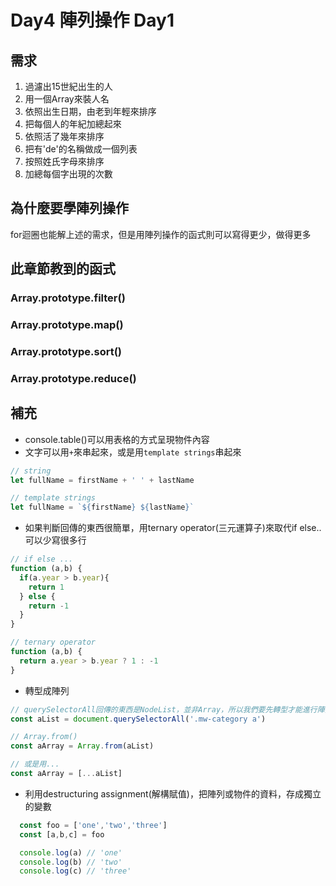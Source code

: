 # Day4 陣列操作 Day1

## 需求
1. 過濾出15世紀出生的人
2. 用一個Array來裝人名
3. 依照出生日期，由老到年輕來排序
4. 把每個人的年紀加總起來
5. 依照活了幾年來排序
6. 把有'de'的名稱做成一個列表
7. 按照姓氏字母來排序
8. 加總每個字出現的次數

## 為什麼要學陣列操作
for迴圈也能解上述的需求，但是用陣列操作的函式則可以寫得更少，做得更多

## 此章節教到的函式
### Array.prototype.filter()
### Array.prototype.map()
### Array.prototype.sort()
### Array.prototype.reduce()

## 補充
* console.table()可以用表格的方式呈現物件內容
* 文字可以用`+`來串起來，或是用`template strings`串起來
```javascript
// string
let fullName = firstName + ' ' + lastName

// template strings
let fullName = `${firstName} ${lastName}`

```
* 如果判斷回傳的東西很簡單，用ternary operator(三元運算子)來取代if else..可以少寫很多行
```javascript
// if else ...
function (a,b) {
  if(a.year > b.year){
    return 1
  } else {
    return -1
  }
}

// ternary operator
function (a,b) {
  return a.year > b.year ? 1 : -1
}
```
* 轉型成陣列
```javascript
// querySelectorAll回傳的東西是NodeList，並非Array，所以我們要先轉型才能進行陣列操作
const aList = document.querySelectorAll('.mw-category a')

// Array.from()
const aArray = Array.from(aList)

// 或是用...
const aArray = [...aList]
```
* 利用destructuring assignment(解構賦值)，把陣列或物件的資料，存成獨立的變數
```javascript
  const foo = ['one','two','three']
  const [a,b,c] = foo

  console.log(a) // 'one'
  console.log(b) // 'two'
  console.log(c) // 'three'
```

